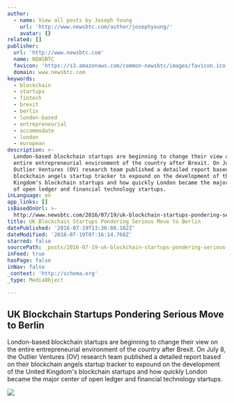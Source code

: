 ```yaml
---
author:
  - name: View all posts by Joseph Young
    url: 'http://www.newsbtc.com/author/josephyoung/'
    avatar: {}
related: []
publisher:
  url: 'http://www.newsbtc.com'
  name: NEWSBTC
  favicon: 'https://s3.amazonaws.com/common-newsbtc/images/favicon.ico'
  domain: www.newsbtc.com
keywords:
  - blockchain
  - startups
  - fintech
  - brexit
  - berlin
  - london-based
  - entrepreneurial
  - accommodate
  - london
  - european
description: >-
  London-based blockchain startups are beginning to change their view on the
  entire entrepreneurial environment of the country after Brexit. On July 8, the
  Outlier Ventures (OV) research team published a detailed report based on their
  blockchain angels startup tracker to expound on the development of the United
  Kingdom's blockchain startups and how quickly London became the major center
  of open ledger and financial technology startups.
inLanguage: en
app_links: []
isBasedOnUrl: >-
  http://www.newsbtc.com/2016/07/19/uk-blockchain-startups-pondering-serious-move-berlin/
title: UK Blockchain Startups Pondering Serious Move to Berlin
datePublished: '2016-07-19T13:36:08.162Z'
dateModified: '2016-07-19T07:16:14.768Z'
starred: false
sourcePath: _posts/2016-07-19-uk-blockchain-startups-pondering-serious-move-to-berlin.md
inFeed: true
hasPage: false
inNav: false
_context: 'http://schema.org'
_type: MediaObject

---
```

<article style=""><h1>UK Blockchain Startups Pondering Serious Move to Berlin</h1><p>London-based blockchain startups are beginning to change their view on the entire entrepreneurial environment of the country after Brexit. On July 8, the Outlier Ventures (OV) research team published a detailed report based on their blockchain angels startup tracker to expound on the development of the United Kingdom's blockchain startups and how quickly London became the major center of open ledger and financial technology startups.</p><img src="http://s3.amazonaws.com/main-newsbtc-images/2016/07/19074034/24518847905_3ac6ce945a_k.jpg" /></article>